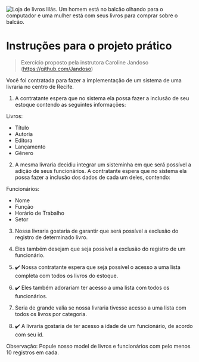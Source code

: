 
![Loja de livros lilás. Um homem está no balcão olhando para o computador e uma mulher está com seus livros para comprar sobre o balcão.](https://i.imgur.com/1G71T1t.gif)

# Instruções para o projeto prático
> Exercício proposto pela instrutora Caroline Jandoso (https://github.com/Jandoso)

Você foi contratada para fazer a implementação de um sistema de uma livraria no centro de Recife.

1. A contratante espera que no sistema ela possa fazer a inclusão de seu estoque contendo as seguintes informações:

Livros:
- Título
- Autoria
- Editora
- Lançamento
- Gênero

2. A mesma livraria decidiu integrar um sisteminha em que será possível a adição de seus funcionários. A contratante espera que no sistema ela possa fazer a inclusão dos dados de cada um deles, contendo:

Funcionários:
- Nome
- Função
- Horário de Trabalho
- Setor

3. Nossa livraria gostaria de garantir que será possível a exclusão do registro de determinado livro.

4. Eles também desejam que seja possível a exclusão do registro de um funcionário.

5. ✔️ Nossa contratante espera que seja possível o acesso a uma lista completa com todos os livros do estoque.

6. ✔️ Eles também adorariam ter acesso a uma lista com todos os funcionários.

7. Seria de grande valia se nossa livraria tivesse acesso a uma lista com todos os livros por categoria.

8. ✔️ A livraria gostaria de ter acesso a idade de um funcionário, de acordo com seu id.

Observação: Popule nosso model de livros e funcionários com pelo menos 10 registros em cada.